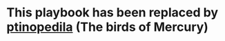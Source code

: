 # This playbook has been replaced by [ptinopedila](https://github.com/ispanos/ptinopedila) (The birds of Mercury)
